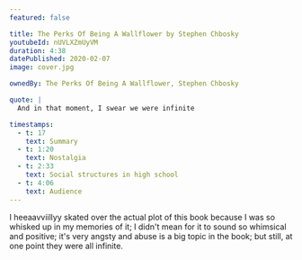 ```yaml
---
featured: false

title: The Perks Of Being A Wallflower by Stephen Chbosky
youtubeId: nUVLXZmUyVM
duration: 4:38
datePublished: 2020-02-07
image: cover.jpg

ownedBy: The Perks Of Being A Wallflower, Stephen Chbosky

quote: |
  And in that moment, I swear we were infinite

timestamps:
  - t: 17
    text: Summary
  - t: 1:20
    text: Nostalgia
  - t: 2:33
    text: Social structures in high school
  - t: 4:06
    text: Audience
---
```


I heeaavviillyy skated over the actual plot of this book because I was so whisked up in my memories of it; I didn't mean for it to sound so whimsical and positive; it's very angsty and abuse is a big topic in the book; but still, at one point they were all infinite.
